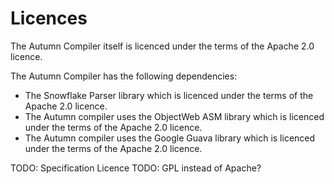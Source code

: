 # Licences

The Autumn Compiler itself is licenced under the terms of the Apache 2.0 licence.


The Autumn Compiler has the following dependencies:

+ The Snowflake Parser library which is licenced under the terms of the Apache 2.0 licence.
+ The Autumn compiler uses the ObjectWeb ASM library which is licenced under the terms of the Apache 2.0 licence.
+ The Autumn compiler uses the Google Guava library which is licenced under the terms of the Apache 2.0 licence.

TODO: Specification Licence
TODO: GPL instead of Apache?